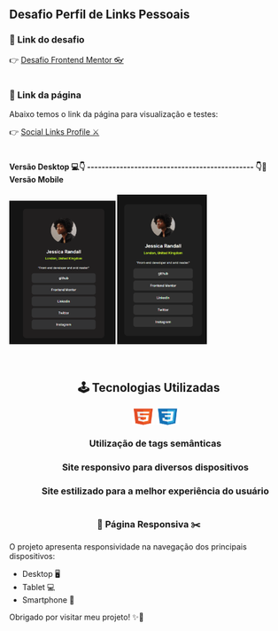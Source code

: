 <h2>Desafio Perfil de Links Pessoais</h2>
<h3>🔗 Link do desafio</h2>
👉 <a href="https://www.frontendmentor.io/challenges/social-links-profile-UG32l9m6dQ" target="_blank">Desafio Frontend Mentor  👓</a>

#

<h3>🔗 Link da página</h2>
<p>Abaixo temos o link da página para visualização e testes:</p>
👉 <a href="https://marvin1423.github.io/social-links-profile/" target="_blank">Social Links Profile ⚔</a>

#

<h4>Versão Desktop 💻👇 ---------------------------------------------- 👇📱 Versão Mobile</h4>  

<img src="./assets/medias/Social-Links-Profile-Desktop.gif" width="38%" /> <img src="./assets/medias/Social-Links-Profile-Mobile.gif" width="32%" />


<div align="center" valign="top"><br>
 <h2>🕹️ Tecnologias Utilizadas</h2>
    <ul align="center">
        <img align="center" alt="HTML" height="30" width="40" src="https://raw.githubusercontent.com/devicons/devicon/master/icons/html5/html5-original.svg">
        <img align="center" alt="CSS" height="30" width="40" src="https://raw.githubusercontent.com/devicons/devicon/master/icons/css3/css3-original.svg">
 <br>

<h3>Utilização de tags semânticas</h3>
<h3>Site responsivo para diversos dispositivos</h3>
<h3>Site estilizado para a melhor experiência do usuário</h3>
    </ul>
</div>

#

<h3 align="center">📐 Página Responsiva ✂️</h3>
<p>O projeto apresenta responsividade na navegação dos principais dispositivos:</p>
<ul>
    <li>Desktop 🖥️</li>
    <li>Tablet 💻</li>
    <li>Smartphone 📱</li>
</ul>

Obrigado por visitar meu projeto! ✨🎉

